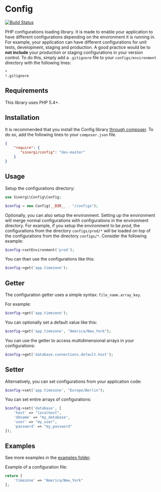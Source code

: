 Config
======

[![Build Status](https://travis-ci.org/sinergi/config.png)](https://travis-ci.org/sinergi/config)

PHP configurations loading library. It is made to enable your application to have different configurations depending on
the environment it is running in. For example, your application can have different configurations for unit tests, development,
staging and production. A good practice would be to __not include__ your production or staging configurations in your version control.
To do this, simply add a ``.gitignore`` file to your ``configs/environment`` directory with the following lines:

```git
*
!.gitignore
```

## Requirements

This library uses PHP 5.4+.

## Installation

It is recommended that you install the Config library [through composer](http://getcomposer.org/). To do so, add the following lines to your ``composer.json`` file.

```json
{
    "require": {
       "sinergi/config": "dev-master"
    }
}
```

## Usage

Setup the configurations directory:

```php
use Sinergi\Config\Config;

$config = new Config(__DIR__ . "/configs");
```

Optionally, you can also setup the environment. Setting up the environment will merge normal configurations with configurations in the environment directory. For example, if you setup the environment to be *prod*, the configurations from the directory
``configs/prod/*`` will be loaded on top of the configurations from the directory ``configs/*``. Consider the following
example:

```php
$config->setEnvironment('prod');
```

You can than use the configurations like this:

```php
$config->get('app.timezone');
```

## Getter

The configuration getter uses a simple syntax: ``file_name.array_key``.

For example:

```php
$config->get('app.timezone');
```

You can optionally set a default value like this:

```php
$config->get('app.timezone', "America/New_York");
```

You can use the getter to access multidimensional arrays in your configurations:

```php
$config->get('database.connections.default.host');
```

## Setter

Alternatively, you can set configurations from your application code:

```php
$config->set('app.timezone', "Europe/Berlin");
```

You can set entire arrays of configurations:

```php
$config->set('database', [
    'host' => "localhost",
    'dbname' => "my_database",
    'user' => "my_user",
    'password' => "my_password"
]);
```

## Examples

See more examples in the [examples folder](https://github.com/sinergi/config/tree/master/examples).

Example of a configuration file:

```php
return [
    'timezone' => "America/New_York"
];
```
